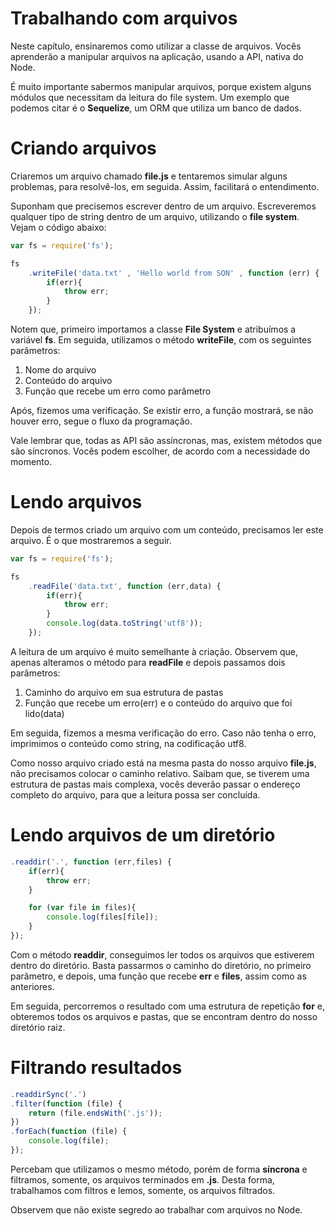 # Trabalhando com arquivos

Neste capítulo, ensinaremos como utilizar a classe de arquivos. Vocês aprenderão a manipular arquivos na aplicação, usando a API, nativa do Node.

É muito importante sabermos manipular arquivos, porque existem alguns módulos que necessitam da leitura do file system. 
Um exemplo que podemos citar é o **Sequelize**, um ORM que utiliza um banco de dados.

# Criando arquivos

Criaremos um arquivo chamado **file.js** e tentaremos simular alguns problemas, para resolvê-los, em seguida. 
Assim, facilitará o entendimento.

Suponham que precisemos escrever dentro de um arquivo. Escreveremos qualquer tipo de string dentro de um arquivo, utilizando o **file system**. 
Vejam o código abaixo:

```js
var fs = require('fs');

fs
    .writeFile('data.txt' , 'Hello world from SON' , function (err) {
        if(err){
            throw err;
        }
    });
```

Notem que, primeiro importamos a classe **File System** e atribuímos a variável **fs**. Em seguida, utilizamos o método **writeFile**, com os seguintes parâmetros:

1. Nome do arquivo
2. Conteúdo do arquivo
3. Função que recebe um erro como parâmetro

Após, fizemos uma verificação. Se existir erro, a função  mostrará, se não houver erro, segue o fluxo da programação.

Vale lembrar que, todas as API são assíncronas, mas, existem métodos que são síncronos. 
Vocês podem escolher, de acordo com a necessidade do momento.

# Lendo arquivos

Depois de termos criado um arquivo com um conteúdo, precisamos ler este arquivo. É o que mostraremos a seguir.

```js
var fs = require('fs');

fs
    .readFile('data.txt', function (err,data) {
        if(err){
            throw err;
        }
        console.log(data.toString('utf8'));
    });
```

A leitura de um arquivo é muito semelhante à criação. Observem que, apenas alteramos o método para **readFile** e depois passamos dois parâmetros:

1. Caminho do arquivo em sua estrutura de pastas
2. Função que recebe um erro(err) e o conteúdo do arquivo que foi lido(data)

Em seguida, fizemos a mesma verificação do erro. Caso não tenha o erro, imprimimos o conteúdo como string, na codificação utf8.

Como nosso arquivo criado está na mesma pasta do nosso arquivo **file.js**, não precisamos colocar o caminho relativo. Saibam que, se tiverem uma estrutura de pastas mais complexa, vocês deverão passar o endereço completo do arquivo, para que a leitura possa ser concluída.

# Lendo arquivos de um diretório

```js
.readdir('.', function (err,files) {
    if(err){
        throw err;
    }

    for (var file in files){
        console.log(files[file]);
    }
});
```

Com o método **readdir**, conseguimos ler todos os arquivos que estiverem dentro do diretório. Basta passarmos o caminho do diretório, no primeiro parâmetro, e depois, uma função que recebe **err** e **files**, assim como as anteriores.

Em seguida, percorremos o resultado com uma estrutura de repetição **for** e, obteremos todos os arquivos e pastas, que se encontram dentro do nosso diretório raiz.

# Filtrando resultados

```js
.readdirSync('.')
.filter(function (file) {
    return (file.endsWith('.js'));
})
.forEach(function (file) {
    console.log(file);
});
```

Percebam que utilizamos o mesmo método, porém de forma **síncrona** e filtramos, somente, os arquivos terminados em **.js**. Desta forma, trabalhamos com filtros e lemos, somente, os arquivos filtrados.

Observem que não existe segredo ao trabalhar com arquivos no Node.
